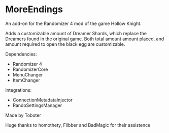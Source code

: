 # MoreEndings

An add-on for the Randomizer 4 mod of the game Hollow Knight.

Adds a customizable amount of Dreamer Shards, which replace the Dreamers found in the original game.
Both total amount amount placed, and amount required to open the black egg are customizable.

Dependencies:
- Randomizer 4
- RandomizerCore
- MenuChanger
- ItemChanger

Integrations:
- ConnectionMetadataInjector
- RandoSettingsManager

Made by Toboter

Huge thanks to homothety, Flibber and BadMagic for their assistence
